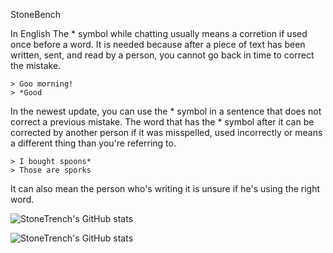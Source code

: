 StoneBench

In English
The * symbol while chatting usually means a corretion if used once before a word.
It is needed because after a piece of text has been written, sent, and read by a person,
you cannot go back in time to correct the mistake.
```
> Goo morning!
> *Good
```
In the newest update, you can use the * symbol in a sentence that does not correct a previous mistake.
The word that has the * symbol after it can be corrected by another person if it was misspelled, used incorrectly or means a different thing than you're referring to.
```
> I bought spoons*
> Those are sporks
```
It can also mean the person who's writing it is unsure if he's using the right word.


![StoneTrench's GitHub stats](https://github-readme-stats-git-masterrstaa-rickstaa.vercel.app/api?username=StoneTrench&show_icons=true&theme=radical)

![StoneTrench's GitHub stats](https://github-readme-stats-git-masterrstaa-rickstaa.vercel.app/api/top-langs?username=StoneTrench&show_icons=true&locale=en&layout=compact&theme=radical)
